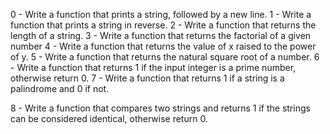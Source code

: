 0 - Write a function that prints a string, followed by a new line.
1 - Write a function that prints a string in reverse.
2 - Write a function that returns the length of a string.
3 - Write a function that returns the factorial of a given number
4 - Write a function that returns the value of x raised to the power of y.
5 - Write a function that returns the natural square root of a number.
6 - Write a function that returns 1 if the input integer is a prime number, otherwise return 0.
7 - Write a function that returns 1 if a string is a palindrome and 0 if not.

8 - Write a function that compares two strings and returns 1 if the strings can be considered identical, otherwise return 0.
